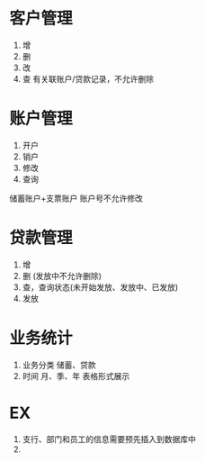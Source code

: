 # 客户管理
1. 增
2. 删
3. 改
4. 查
有关联账户/贷款记录，不允许删除

# 账户管理
1. 开户
2. 销户
3. 修改
4. 查询

储蓄账户+支票账户
账户号不允许修改

# 贷款管理
1. 增
2. 删 (发放中不允许删除)
3. 查，查询状态(未开始发放、发放中、已发放)
4. 发放

# 业务统计
1. 业务分类 储蓄、贷款
2. 时间 月、季、年
表格形式展示

# EX
1. 支行、部门和员工的信息需要预先插入到数据库中
2. 